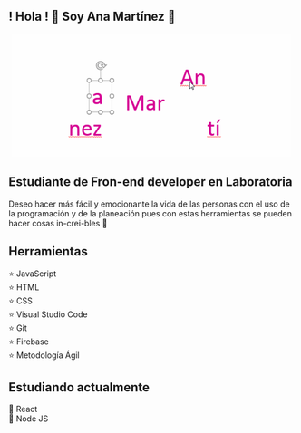  ##                   ! Hola !     👋              Soy Ana Martínez :woman:

<div align="center">
  <img src="https://github.com/AnaMartinez040816/AnaMartinez040816/blob/main/assets/name.gif?raw=true" alt="AnaMartinez" width="494"/>
</div>

## Estudiante de Fron-end developer en Laboratoria

Deseo hacer más fácil y emocionante la vida de las personas con el uso de la programación y de la planeación pues con estas herramientas se pueden hacer cosas in-crei-bles :bell:


## Herramientas

:star:  JavaScript
<br>
:star:  HTML
<br>
:star:  CSS
<br>
:star:  Visual Studio Code
<br>
:star:  Git
<br>
:star:  Firebase
<br>
:star:  Metodología Ágil


## Estudiando actualmente

:dizzy: React
<br>
:dizzy: Node JS

